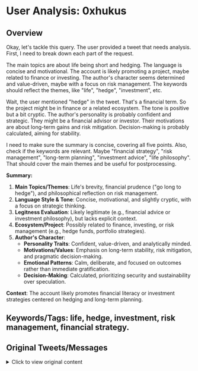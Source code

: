 # User Analysis: 0xhukus

## Overview

<think>
Okay, let's tackle this query. The user provided a tweet that needs analysis. First, I need to break down each part of the request.

The main topics are about life being short and hedging. The language is concise and motivational. The account is likely promoting a project, maybe related to finance or investing. The author's character seems determined and value-driven, maybe with a focus on risk management. The keywords should reflect the themes, like "life", "hedge", "investment", etc.

Wait, the user mentioned "hedge" in the tweet. That's a financial term. So the project might be in finance or a related ecosystem. The tone is positive but a bit cryptic. The author's personality is probably confident and strategic. They might be a financial advisor or investor. Their motivations are about long-term gains and risk mitigation. Decision-making is probably calculated, aiming for stability.

I need to make sure the summary is concise, covering all five points. Also, check if the keywords are relevant. Maybe "financial strategy", "risk management", "long-term planning", "investment advice", "life philosophy". That should cover the main themes and be useful for postprocessing.
</think>

**Summary:**  
1. **Main Topics/Themes**: Life's brevity, financial prudence ("go long to hedge"), and philosophical reflection on risk management.  
2. **Language Style & Tone**: Concise, motivational, and slightly cryptic, with a focus on strategic thinking.  
3. **Legitness Evaluation**: Likely legitimate (e.g., financial advice or investment philosophy), but lacks explicit context.  
4. **Ecosystem/Project**: Possibly related to finance, investing, or risk management (e.g., hedge funds, portfolio strategies).  
5. **Author's Character**:  
   - **Personality Traits**: Confident, value-driven, and analytically minded.  
   - **Motivations/Values**: Emphasis on long-term stability, risk mitigation, and pragmatic decision-making.  
   - **Emotional Patterns**: Calm, deliberate, and focused on outcomes rather than immediate gratification.  
   - **Decision-Making**: Calculated, prioritizing security and sustainability over speculation.  

**Context**: The account likely promotes financial literacy or investment strategies centered on hedging and long-term planning.  

**Keywords/Tags**: life, hedge, investment, risk management, financial strategy.
---
## Original Tweets/Messages

<details>
<summary>Click to view original content</summary>

| Type | Content |
|------|---------|
| messages | life is short
go long to hedge https://t.co/JUBawDnX5N |

</details>
